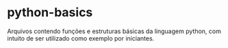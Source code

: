 # python-basics
Arquivos contendo funções e estruturas básicas da linguagem python, com intuito de ser utilizado como exemplo por iniciantes.
